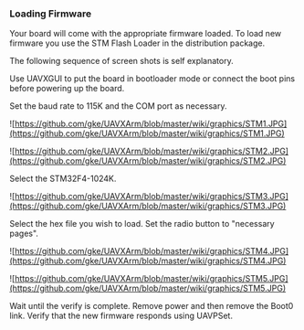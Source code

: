 ### Loading Firmware ###

Your board will come with the appropriate firmware loaded. To load new firmware you use the STM Flash Loader in the distribution package.

The following sequence of screen shots is self explanatory.

Use UAVXGUI to put the board in bootloader mode or connect the boot pins before powering up the board.

Set the baud rate to 115K and the COM port as necessary.


![https://github.com/gke/UAVXArm/blob/master/wiki/graphics/STM1.JPG](https://github.com/gke/UAVXArm/blob/master/wiki/graphics/STM1.JPG)

![https://github.com/gke/UAVXArm/blob/master/wiki/graphics/STM2.JPG](https://github.com/gke/UAVXArm/blob/master/wiki/graphics/STM2.JPG)

Select the STM32F4-1024K.

![https://github.com/gke/UAVXArm/blob/master/wiki/graphics/STM3.JPG](https://github.com/gke/UAVXArm/blob/master/wiki/graphics/STM3.JPG)

Select the hex file you wish to load. Set the radio button to "necessary pages".

![https://github.com/gke/UAVXArm/blob/master/wiki/graphics/STM4.JPG](https://github.com/gke/UAVXArm/blob/master/wiki/graphics/STM4.JPG)

![https://github.com/gke/UAVXArm/blob/master/wiki/graphics/STM5.JPG](https://github.com/gke/UAVXArm/blob/master/wiki/graphics/STM5.JPG)

Wait until the verify is complete. Remove power and then remove the Boot0 link. Verify that the new firmware responds using UAVPSet.
